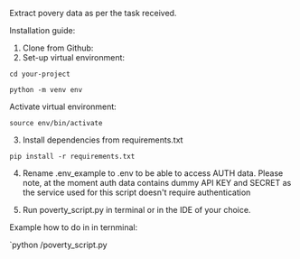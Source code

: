 Extract povery data as per the task received.

Installation guide:

1. Clone from Github: 
2. Set-up virtual environment:

`cd your-project`

`python -m venv env`

Activate virtual environment:

```source env/bin/activate```

3. Install dependencies from requirements.txt

`pip install -r requirements.txt`

4. Rename .env_example to .env to be able to access AUTH data.
Please note, at the moment auth data contains dummy API KEY and SECRET as the service used for this script doesn't 
require authentication

5. Run poverty_script.py in terminal or in the IDE of your choice. 

Example how to do in in ternminal:

`python <path to the file>/poverty_script.py


